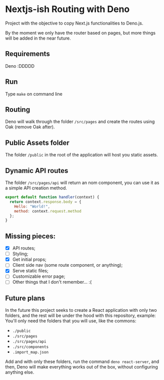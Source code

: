 # Nextjs-ish Routing with Deno
Project with the objective to copy Next.js functionalities to Deno.js.

By the moment we only have the router based on pages, but more things will be added in the near future.

## Requirements
Deno :DDDDD

## Run
Type `make` on command line

## Routing
Deno will walk through the folder `/src/pages` and create the routes using Oak (remove Oak after).

## Public Assets folder
The folder `/public` in the root of the application will host you static assets.

## Dynamic API routes
The folder `/src/pages/api` will return an nom component, you can use it as a simple API creation method.
``` javascript
export default function handler(context) {
  return context.response.body = {
    Hello: "World!",
    method: context.request.method
  };
}
```

## Missing pieces:
- [X] API routes;
- [ ] Styling;
- [X] Get initial props;
- [ ] Client side nav (some route component, or anything);
- [X] Serve static files;
- [ ] Customizable error page;
- [ ] Other things that I don't remember… :(

## Future plans
In the future this project seeks to create a React application with only two folders, and the rest will be under the hood with this repository, example:
You'll only need the folders that you will use, like the commons:
- `./public`
- `./src/pages`
- `./src/pages/api`
- `./src/components`
- `.import_map.json`

Add and with only these folders, run the command `deno react-server`, and then, Deno will make everything works out of the box, without configuring anything else.
